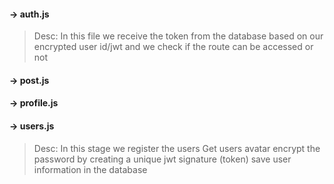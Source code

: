 #### -> auth.js
> Desc:  In this file we receive the token from the database based on our encrypted
> user id/jwt and we check if the route can be accessed or not
#### -> post.js
#### -> profile.js
#### -> users.js
> Desc: In this stage we register the users
> Get users avatar
> encrypt the password by creating a unique jwt signature (token)
> save user information in the database
